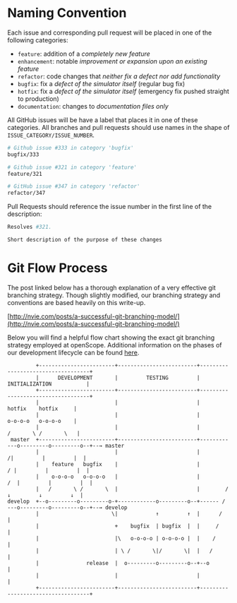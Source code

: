 # Naming Convention
Each issue and corresponding pull request will be placed in one of the following categories:
- `feature`: addition of a _completely new feature_
- `enhancement`: notable _improvement or expansion upon an existing feature_
- `refactor`: code changes that _neither fix a defect nor add functionality_
- `bugfix`: fix a _defect of the simulator itself_ (regular bug fix)
- `hotfix`: fix a _defect of the simulator itself_ (emergency fix pushed straight to production)
- `documentation`: changes to _documentation files only_

All GitHub issues will be have a label that places it in one of these categories. All branches and pull requests should use names in the shape of `ISSUE_CATEGORY/ISSUE_NUMBER`.
```bash
# Github issue #333 in category 'bugfix'
bugfix/333

# Github issue #321 in category 'feature'
feature/321

# GitHub issue #347 in category 'refactor'
refactor/347
```

Pull Requests should reference the issue number in the first line of the description:
```bash
Resolves #321.

Short description of the purpose of these changes
```

# Git Flow Process

The post linked below has a thorough explanation of a very effective git branching strategy. Though slightly modified, our branching strategy and conventions are based heavily on this write-up.

[http://nvie.com/posts/a-successful-git-branching-model/](http://nvie.com/posts/a-successful-git-branching-model/)

Below you will find a helpful flow chart showing the exact git branching strategy employed at openScope. Additional information on the phases of our development lifecycle can be found [here](development-processes-checklists.md).

```
         +------------------------+-------------------------+-----------------------------------+
         |      DEVELOPMENT       |         TESTING         |          INITIALIZATION           |
         +------------------------+-------------------------+-----------------------------------+
         |                        |                         |              hotfix    hotfix     |
         |                        |                         |              o-o-o-o   o-o-o-o    |
         |                        |                         |             /       \ /       \   |
 master  +------------------------+-------------------------+------------o---------o---------o--+--→ master
         |                        |                         |           /|         |         |  |
         |    feature   bugfix    |                         |          / |         |         |  |
         |    o-o-o-o   o-o-o-o   |                         |         /  |         |         |  |
         |   /       \ /       \  |                         |        /   ↓         ↓         ↓  |
develop  +--o---------o---------o-+------------o---------o--+------ / ---o---------o---------o--+--→ develop
         |                       \|            ↑         ↑  |      /                            |
         |                        +    bugfix  | bugfix  |  |     /                             |
         |                        |\   o-o-o-o | o-o-o-o |  |    /                              |
         |                        | \ /       \|/       \|  |   /                               |
         |               release  |  o---------o---------o--+--o                                |
         |                        |                         |                                   |
         +------------------------+-------------------------+-----------------------------------+
```
